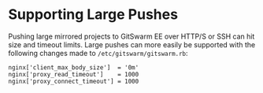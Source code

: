 # Supporting Large Pushes

Pushing large mirrored projects to GitSwarm EE over HTTP/S or SSH can hit size
and timeout limits. Large pushes can more easily be supported with the following
changes made to `/etc/gitswarm/gitswarm.rb`:

    nginx['client_max_body_size']  = '0m'
    nginx['proxy_read_timeout']    = 1000
    nginx['proxy_connect_timeout'] = 1000

